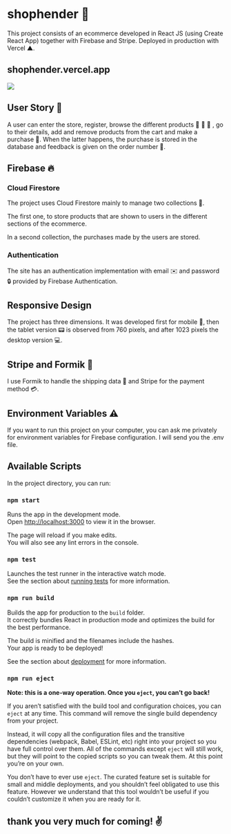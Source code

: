 # shophender 🚀

This project consists of an ecommerce developed in React JS (using Create React App) together with Firebase and Stripe. Deployed in production with Vercel ▲.

## shophender.vercel.app

![](flow.gif)

## User Story 🙋

A user can enter the store, register, browse the different products 👕 👖 👞 , go to their details, add and remove products from the cart and make a purchase 💸. When the latter happens, the purchase is stored in the database and feedback is given on the order number 📃.

## Firebase 🔥 

### Cloud Firestore

The project uses Cloud Firestore mainly to manage two collections 📁. 

The first one, to store products that are shown to users in the different sections of the ecommerce.

In a second collection, the purchases made by the users are stored.

### Authentication

The site has an authentication implementation with email ✉️ and password 🔒 provided by Firebase Authentication.

## Responsive Design

The project has three dimensions. It was developed first for mobile 📱, then the tablet version 📟 is observed from 760 pixels, and after 1023 pixels the desktop version 💻.

## Stripe and Formik 💪 

I use Formik to handle the shipping data 🚚 and Stripe for the payment method 💳.

## Environment Variables ⚠️ 

If you want to run this project on your computer, you can ask me privately for environment variables for Firebase configuration. I will send you the .env file.

## Available Scripts

In the project directory, you can run:

### `npm start`

Runs the app in the development mode.<br />
Open [http://localhost:3000](http://localhost:3000) to view it in the browser.

The page will reload if you make edits.<br />
You will also see any lint errors in the console.

### `npm test`

Launches the test runner in the interactive watch mode.<br />
See the section about [running tests](https://facebook.github.io/create-react-app/docs/running-tests) for more information.

### `npm run build`

Builds the app for production to the `build` folder.<br />
It correctly bundles React in production mode and optimizes the build for the best performance.

The build is minified and the filenames include the hashes.<br />
Your app is ready to be deployed!

See the section about [deployment](https://facebook.github.io/create-react-app/docs/deployment) for more information.

### `npm run eject`

**Note: this is a one-way operation. Once you `eject`, you can’t go back!**

If you aren’t satisfied with the build tool and configuration choices, you can `eject` at any time. This command will remove the single build dependency from your project.

Instead, it will copy all the configuration files and the transitive dependencies (webpack, Babel, ESLint, etc) right into your project so you have full control over them. All of the commands except `eject` will still work, but they will point to the copied scripts so you can tweak them. At this point you’re on your own.

You don’t have to ever use `eject`. The curated feature set is suitable for small and middle deployments, and you shouldn’t feel obligated to use this feature. However we understand that this tool wouldn’t be useful if you couldn’t customize it when you are ready for it.

## thank you very much for coming! ✌️ 